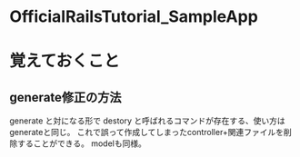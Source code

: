 # OfficialRailsTutorial_SampleApp

# 覚えておくこと

## generate修正の方法

generate と対になる形で destory と呼ばれるコマンドが存在する、使い方はgenerateと同じ。
これで誤って作成してしまったcontroller+関連ファイルを削除することができる。
modelも同様。